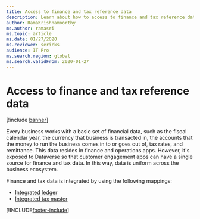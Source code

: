 ```yaml
---
title: Access to finance and tax reference data
description: Learn about how to access to finance and tax reference data, including links to the integrated ledger and tax master resources.
author: RamaKrishnamoorthy
ms.author: ramasri
ms.topic: article
ms.date: 01/27/2020
ms.reviewer: sericks
audience: IT Pro
ms.search.region: global
ms.search.validFrom: 2020-01-27
---
```


# Access to finance and tax reference data

[!include [banner](../../includes/banner.md)]



Every business works with a basic set of financial data, such as the fiscal calendar year, the currency that business is transacted in, the accounts that the money to run the business comes in to or goes out of, tax rates, and remittance. This data resides in finance and operations apps. However, it's exposed to Dataverse so that customer engagement apps can have a single source for finance and tax data. In this way, data is uniform across the business ecosystem.

Finance and tax data is integrated by using the following mappings:

+ [Integrated ledger](ledger-mapping.md)
+ [Integrated tax master](tax-mapping.md)

[!INCLUDE[footer-include](../../../../includes/footer-banner.md)]

